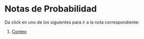 # Notas de Probabilidad

Da click en uno de los siguientes para ir a la nota correspondiente:

1. [Conteo](https://rodrigozepeda.github.io/Probabilidad/Conteo.html)
